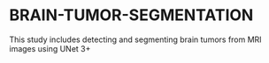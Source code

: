 # BRAIN-TUMOR-SEGMENTATION
This study includes detecting and segmenting brain tumors from MRI images using UNet 3+ 

